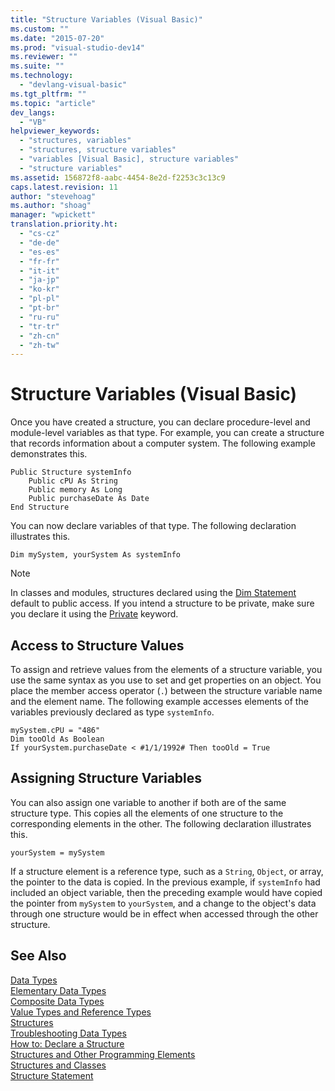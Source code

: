 ```yaml
---
title: "Structure Variables (Visual Basic)"
ms.custom: ""
ms.date: "2015-07-20"
ms.prod: "visual-studio-dev14"
ms.reviewer: ""
ms.suite: ""
ms.technology: 
  - "devlang-visual-basic"
ms.tgt_pltfrm: ""
ms.topic: "article"
dev_langs: 
  - "VB"
helpviewer_keywords: 
  - "structures, variables"
  - "structures, structure variables"
  - "variables [Visual Basic], structure variables"
  - "structure variables"
ms.assetid: 156872f8-aabc-4454-8e2d-f2253c3c13c9
caps.latest.revision: 11
author: "stevehoag"
ms.author: "shoag"
manager: "wpickett"
translation.priority.ht: 
  - "cs-cz"
  - "de-de"
  - "es-es"
  - "fr-fr"
  - "it-it"
  - "ja-jp"
  - "ko-kr"
  - "pl-pl"
  - "pt-br"
  - "ru-ru"
  - "tr-tr"
  - "zh-cn"
  - "zh-tw"
---
```

# Structure Variables (Visual Basic)
Once you have created a structure, you can declare procedure-level and module-level variables as that type. For example, you can create a structure that records information about a computer system. The following example demonstrates this.  
  
```  
Public Structure systemInfo  
    Public cPU As String  
    Public memory As Long  
    Public purchaseDate As Date  
End Structure  
```  
  
 You can now declare variables of that type. The following declaration illustrates this.  
  
```  
Dim mySystem, yourSystem As systemInfo  
```  
  
> [!NOTE]
>  In classes and modules, structures declared using the [Dim Statement](../../../../visual-basic\language-reference\statements/dim-statement.md) default to public access. If you intend a structure to be private, make sure you declare it using the [Private](../../../../visual-basic\language-reference\modifiers/private.md) keyword.  
  
## Access to Structure Values  
 To assign and retrieve values from the elements of a structure variable, you use the same syntax as you use to set and get properties on an object. You place the member access operator (`.`) between the structure variable name and the element name. The following example accesses elements of the variables previously declared as type `systemInfo`.  
  
```  
mySystem.cPU = "486"  
Dim tooOld As Boolean  
If yourSystem.purchaseDate < #1/1/1992# Then tooOld = True  
```  
  
## Assigning Structure Variables  
 You can also assign one variable to another if both are of the same structure type. This copies all the elements of one structure to the corresponding elements in the other. The following declaration illustrates this.  
  
```  
yourSystem = mySystem  
```  
  
 If a structure element is a reference type, such as a `String`, `Object`, or array, the pointer to the data is copied. In the previous example, if `systemInfo` had included an object variable, then the preceding example would have copied the pointer from `mySystem` to `yourSystem`, and a change to the object's data through one structure would be in effect when accessed through the other structure.  
  
## See Also  
 [Data Types](../../../../visual-basic\programming-guide\language-features\data-types/index.md)   
 [Elementary Data Types](../../../../visual-basic\programming-guide\language-features\data-types/elementary-data-types.md)   
 [Composite Data Types](../../../../visual-basic\programming-guide\language-features\data-types/composite-data-types.md)   
 [Value Types and Reference Types](../../../../visual-basic\programming-guide\language-features\data-types/value-types-and-reference-types.md)   
 [Structures](../../../../visual-basic\programming-guide\language-features\data-types/structures.md)   
 [Troubleshooting Data Types](../../../../visual-basic\programming-guide\language-features\data-types/troubleshooting-data-types.md)   
 [How to: Declare a Structure](../../../../visual-basic\programming-guide\language-features\data-types/how-to-declare-a-structure.md)   
 [Structures and Other Programming Elements](../../../../visual-basic\programming-guide\language-features\data-types/structures-and-other-programming-elements.md)   
 [Structures and Classes](../../../../visual-basic\programming-guide\language-features\data-types/structures-and-classes.md)   
 [Structure Statement](../../../../visual-basic\language-reference\statements/structure-statement.md)